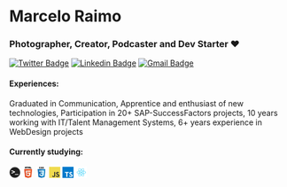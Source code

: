 # Marcelo Raimo

### Photographer, Creator, Podcaster and Dev Starter ❤️

[![Twitter Badge](https://img.shields.io/badge/-@raimomarcelo-18adfa?style=flat-square&labelColor=18adfa&logo=twitter&logoColor=white&link=https://twitter.com/raimomarcelo)](https://twitter.com/raimomarcelo)
[![Linkedin Badge](https://img.shields.io/badge/-Marcelo%20Raimo-18adfa?style=flat-square&logo=Linkedin&logoColor=white&link=https://www.linkedin.com/in/raimomarcelo/)](https://www.linkedin.com/in/raimomarcelo/) 
[![Gmail Badge](https://img.shields.io/badge/-raimomarcelo@gmail.com-18adfa?style=flat-square&logo=Gmail&logoColor=white&link=mailto:raimomarcelo@gmail.com)](mailto:raimomarcelo@gmail.com)

#### Experiences:
Graduated in Communication,
Apprentice and enthusiast of new technologies,
Participation in 20+ SAP-SuccessFactors projects,
10 years working with IT/Talent Management Systems,
6+ years experience in WebDesign projects


#### Currently studying:
<code><img height="20" src="https://raw.githubusercontent.com/github/explore/80688e429a7d4ef2fca1e82350fe8e3517d3494d/topics/terminal/terminal.png"></code>
<code><img height="20" src="https://raw.githubusercontent.com/github/explore/80688e429a7d4ef2fca1e82350fe8e3517d3494d/topics/html/html.png"></code>
<code><img height="20" src="https://raw.githubusercontent.com/github/explore/80688e429a7d4ef2fca1e82350fe8e3517d3494d/topics/css/css.png"></code>
<code><img height="20" src="https://raw.githubusercontent.com/github/explore/80688e429a7d4ef2fca1e82350fe8e3517d3494d/topics/javascript/javascript.png"></code>
<code><img height="20" src="https://raw.githubusercontent.com/github/explore/80688e429a7d4ef2fca1e82350fe8e3517d3494d/topics/typescript/typescript.png"></code>
<code><img height="20" src="https://raw.githubusercontent.com/github/explore/80688e429a7d4ef2fca1e82350fe8e3517d3494d/topics/react/react.png"></code>
